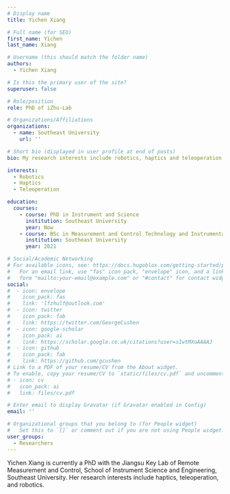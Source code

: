```yaml
---
# Display name
title: Yichen Xiang

# Full name (for SEO)
first_name: Yichen
last_name: Xiang

# Username (this should match the folder name)
authors:
  - Yichen Xiang

# Is this the primary user of the site?
superuser: false

# Role/position
role: PhD of iZhu-Lab

# Organizations/Affiliations
organizations:
  - name: Southeast University
    url: ''

# Short bio (displayed in user profile at end of posts)
bio: My research interests include robotics, haptics and teleoperation.

interests:
  - Robotics
  - Haptics
  - Teleoperation

education:
  courses:
    - course: PhD in Instrument and Science
      institution: Southeast University
      year: Now
    - course: BSc in Measurement and Control Technology and Instrumentation
      institution: Southeast University
      year: 2021

# Social/Academic Networking
# For available icons, see: https://docs.hugoblox.com/getting-started/page-builder/#icons
#   For an email link, use "fas" icon pack, "envelope" icon, and a link in the
#   form "mailto:your-email@example.com" or "#contact" for contact widget.
social:
#  - icon: envelope
#    icon_pack: fas
#    link: 'lfzhulf@outlook.com'
#  - icon: twitter
#    icon_pack: fab
#    link: https://twitter.com/GeorgeCushen
#  - icon: google-scholar
#    icon_pack: ai
#    link: https://scholar.google.co.uk/citations?user=sIwtMXoAAAAJ
#  - icon: github
#    icon_pack: fab
#    link: https://github.com/gcushen
# Link to a PDF of your resume/CV from the About widget.
# To enable, copy your resume/CV to `static/files/cv.pdf` and uncomment the lines below.
# - icon: cv
#   icon_pack: ai
#   link: files/cv.pdf

# Enter email to display Gravatar (if Gravatar enabled in Config)
email: ''

# Organizational groups that you belong to (for People widget)
#   Set this to `[]` or comment out if you are not using People widget.
user_groups:
  - Researchers
---
```


Yichen Xiang is currently a PhD with the Jiangsu Key Lab of Remote Measurement and Control, School of Instrument Science and Engineering, Southeast University. Her research interests include haptics, teleoperation, and robotics.
